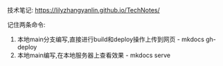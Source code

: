 技术笔记: https://lilyzhangyanlin.github.io/TechNotes/

记住两条命令: 
1. 本地main分支编写,直接进行build和deploy操作上传到网页 - mkdocs gh-deploy
2. 本地main编写,在本地服务器上查看效果 - mkdocs serve
